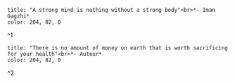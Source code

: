 ```ad-quote
title: "A strong mind is nothing without a strong body"<br>*- Iman Gagzhi*
color: 204, 82, 0
```

^1

```ad-quote
title: "There is no amount of money on earth that is worth sacrificing for your health"<br>*- Auteur*
color: 204, 82, 0
```

^2
